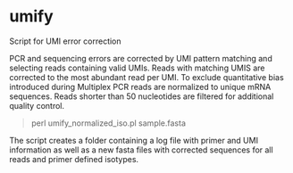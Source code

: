 # umify
Script for UMI error correction

PCR and sequencing errors are corrected by UMI pattern matching and selecting reads containing valid UMIs. Reads with matching UMIS are corrected to the most abundant read per UMI. To exclude quantitative bias introduced during Multiplex PCR reads are normalized to unique mRNA sequences. Reads shorter than 50 nucleotides are filtered for additional quality control.

>perl umify_normalized_iso.pl sample.fasta

The script creates a folder containing a log file with primer and UMI information as well as a new fasta files with corrected sequences for all reads and primer defined isotypes.
